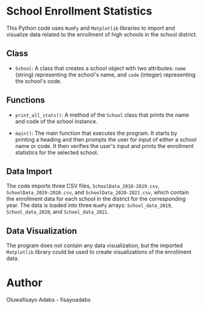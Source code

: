# School Enrollment Statistics

This Python code uses `NumPy` and `Matplotlib` libraries to import and visualize data related to the enrollment of high schools in the school district.

## Class
- `School`: A class that creates a school object with two attributes: `name` (string) representing the school's name, and `code` (integer) representing the school's code.

## Functions
- `print_all_stats()`: A method of the `School` class that prints the name and code of the school instance.

- `main()`: The main function that executes the program. It starts by printing a heading and then prompts the user for input of either a school name or code. It then verifies the user's input and prints the enrollment statistics for the selected school.

## Data Import
The code imports three CSV files, `SchoolData_2018-2019.csv`, `SchoolData_2019-2020.csv`, and `SchoolData_2020-2021.csv`, which contain the enrollment data for each school in the district for the corresponding year. The data is loaded into three `NumPy` arrays: `School_data_2019`, `School_data_2020`, and `School_data_2021`.

## Data Visualization
The program does not contain any data visualization, but the imported `Matplotlib` library could be used to create visualizations of the enrollment data.

# Author
Oluwafisayo Adabs - fisayoadabs
